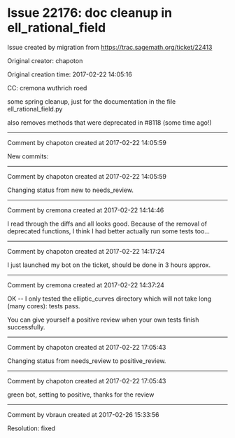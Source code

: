 # Issue 22176: doc cleanup in ell_rational_field

Issue created by migration from https://trac.sagemath.org/ticket/22413

Original creator: chapoton

Original creation time: 2017-02-22 14:05:16

CC:  cremona wuthrich roed

some spring cleanup, just for the documentation in the file ell_rational_field.py

also removes methods that were deprecated in #8118 (some time ago!)




---

Comment by chapoton created at 2017-02-22 14:05:59

New commits:


---

Comment by chapoton created at 2017-02-22 14:05:59

Changing status from new to needs_review.


---

Comment by cremona created at 2017-02-22 14:14:46

I read through the diffs and all looks good.  Because of the removal of deprecated functions, I think I had better actually run some tests too...


---

Comment by chapoton created at 2017-02-22 14:17:24

I just launched my bot on the ticket, should be done in 3 hours approx.


---

Comment by cremona created at 2017-02-22 14:37:24

OK -- I only tested the elliptic_curves directory which will not take long (many cores): tests pass.  

You can give yourself a positive review when your own tests finish successfully.


---

Comment by chapoton created at 2017-02-22 17:05:43

Changing status from needs_review to positive_review.


---

Comment by chapoton created at 2017-02-22 17:05:43

green bot, setting to positive, thanks for the review


---

Comment by vbraun created at 2017-02-26 15:33:56

Resolution: fixed
